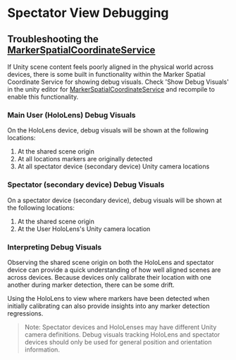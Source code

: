 # Spectator View Debugging

## Troubleshooting the [MarkerSpatialCoordinateService](xref:Microsoft.MixedReality.Toolkit.Extensions.Experimental.SpectatorView.Sharing.MarkerSpatialCoordinateService)

If Unity scene content feels poorly aligned in the physical world across devices, there is some built in functionality within the Marker Spatial Coordinate Service for showing debug visuals. Check 'Show Debug Visuals' in the unity editor for [MarkerSpatialCoordinateService](xref:Microsoft.MixedReality.Toolkit.Extensions.Experimental.SpectatorView.Sharing.MarkerSpatialCoordinateService) and recompile to enable this functionality.

### Main User (HoloLens) Debug Visuals
On the HoloLens device, debug visuals will be shown at the following locations:
1. At the shared scene origin
2. At all locations markers are originally detected
3. At all spectator device (secondary device) Unity camera locations

### Spectator (secondary device) Debug Visuals
On a spectator device (secondary device), debug visuals will be shown at the following locations:
1. At the shared scene origin
2. At the User HoloLens's Unity camera location

### Interpreting Debug Visuals
Observing the shared scene origin on both the HoloLens and spectator device can provide a quick understanding of how well aligned scenes are across devices. Because devices only calibrate their location with one another during marker detection, there can be some drift. 

Using the HoloLens to view where markers have been detected when initially calibrating can also provide insights into any marker detection regressions.

>Note: Spectator devices and HoloLenses may have different Unity camera definitions. Debug visuals tracking HoloLens and spectator devices should only be used for general position and orientation information.
